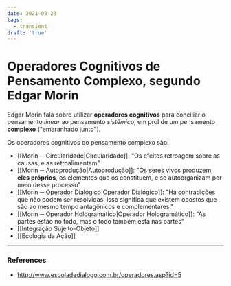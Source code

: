 ```yaml
---
date: 2021-08-23
tags:
  - transient
draft: 'true'
---
```

# Operadores Cognitivos de Pensamento Complexo, segundo Edgar Morin
Edgar Morin fala sobre utilizar **operadores cognitivos** para conciliar o pensamento  *linear* ao pensamento *sistêmico*, em prol de um pensamento **complexo** ("emaranhado junto"). 

Os operadores cognitivos do pensamento complexo são:
- [[Morin ─ Circularidade|Circularidade]]: "Os efeitos retroagem sobre as causas, e as retroalimentam"
- [[Morin ─ Autoprodução|Autoprodução]]: "Os seres vivos produzem, **eles próprios**, os elementos que os constituem, e se autoorganizam por meio desse processo"
- [[Morin ─ Operador Dialógico|Operador Dialógico]]: "Há contradições que não podem ser resolvidas. Isso significa que existem opostos que são ao mesmo tempo antagônicos e complementares."
- [[Morin ─ Operador Hologramático|Operador Hologramático]]:  "As partes estão no todo, mas o todo também está nas partes"
- [[Integração Sujeito-Objeto]]
- [[Ecologia da Ação]]

---
### References
- http://www.escoladedialogo.com.br/operadores.asp?id=5